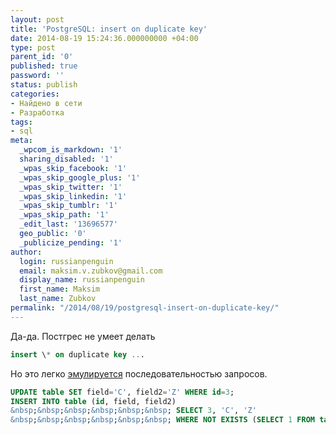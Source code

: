 ```yaml
---
layout: post
title: 'PostgreSQL: insert on duplicate key'
date: 2014-08-19 15:24:36.000000000 +04:00
type: post
parent_id: '0'
published: true
password: ''
status: publish
categories:
- Найдено в сети
- Разработка
tags:
- sql
meta:
  _wpcom_is_markdown: '1'
  sharing_disabled: '1'
  _wpas_skip_facebook: '1'
  _wpas_skip_google_plus: '1'
  _wpas_skip_twitter: '1'
  _wpas_skip_linkedin: '1'
  _wpas_skip_tumblr: '1'
  _wpas_skip_path: '1'
  _edit_last: '13696577'
  geo_public: '0'
  _publicize_pending: '1'
author:
  login: russianpenguin
  email: maksim.v.zubkov@gmail.com
  display_name: russianpenguin
  first_name: Maksim
  last_name: Zubkov
permalink: "/2014/08/19/postgresql-insert-on-duplicate-key/"
---
```

Да-да. Постгрес не умеет делать

```sql
insert \* on duplicate key ...
```

Но это легко&nbsp;[эмулируется](http://stackoverflow.com/a/6527838/1216190) последовательностью запросов.

```sql
UPDATE table SET field='C', field2='Z' WHERE id=3;  
INSERT INTO table (id, field, field2)  
&nbsp;&nbsp;&nbsp;&nbsp;&nbsp;&nbsp; SELECT 3, 'C', 'Z'  
&nbsp;&nbsp;&nbsp;&nbsp;&nbsp;&nbsp; WHERE NOT EXISTS (SELECT 1 FROM table WHERE id=3);
```

